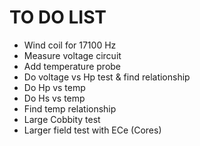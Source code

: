 # TO DO LIST

- Wind coil for 17100 Hz
- Measure voltage circuit
- Add temperature probe
- Do voltage vs Hp test & find relationship
- Do Hp vs temp
- Do Hs vs temp
- Find temp relationship
- Large Cobbity test
- Larger field test with ECe (Cores)
